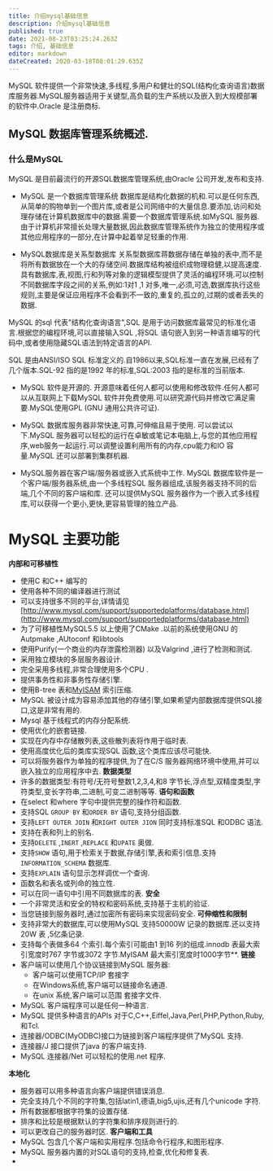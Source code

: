 ```yaml
---
title: 介绍mysql基础信息
description: 介绍mysql基础信息
published: true
date: 2021-08-23T03:25:24.263Z
tags: 介绍, 基础信息
editor: markdown
dateCreated: 2020-03-18T08:01:29.635Z
---
```


MySQL 软件提供一个非常快速,多线程,多用户和健壮的SQL(结构化查询语言)数据库服务器.MySQL服务器适用于关键型,高负载的生产系统以及嵌入到大规模部署的软件中.Oracle 是注册商标.

## MySQL 数据库管理系统概述.
### 什么是MySQL
MySQL 是目前最流行的开源SQL数据库管理系统,由Oracle 公司开发,发布和支持.
- MySQL 是一个数据库管理系统
数据库是结构化数据的机和.可以是任何东西,从简单的购物单到一个图片库,或者是公司网络中的大量信息.要添加,访问和处理存储在计算机数据库中的数据.需要一个数据库管理系统.如MySQL 服务器.由于计算机非常擅长处理大量数据,因此数据库管理系统作为独立的使用程序或其他应用程序的一部分,在计算中起着举足轻重的作用.

- MySQL数据库是关系型数据库
关系型数据库蒋数据存储在单独的表中,而不是将所有数据放在一个大的存储空间.数据库结构被组织成物理稳健,以提高速度.具有数据库,表,视图,行和列等对象的逻辑模型提供了灵活的编程环境.可以控制不同数据库字段之间的关系,例如:1对1 ,1 对多,唯一,必须,可选,数据库执行这些规则,主要是保证应用程序不会看到不一致的,重复的,孤立的,过期的或者丢失的数据.

MySQL 的sql 代表"结构化查询语言",SQL 是用于访问数据库最常见的标准化语言.根据您的编程环境,可以直接输入SQL ,将SQL 语句嵌入到另一种语言编写的代码中,或者使用隐藏SQL语法到特定语言的API.

SQL 是由ANSI/ISO SQL 标准定义的.自1986以来,SQL标准一直在发展,已经有了几个版本.SQL-92 指的是1992 年的标准,SQL:2003 指的是标准的当前版本.

-  MySQL 软件是开源的.
开源意味着任何人都可以使用和修改软件.任何人都可以从互联网上下载MySQL 软件并免费使用.可以研究源代码并修改它满足需要.MySQL使用GPL (GNU 通用公共许可证).
-  MySQL 数据库服务器非常快速,可靠,可伸缩且易于使用.
可以尝试以下.MySQL 服务器可以轻松的运行在卓敏或笔记本电脑上,与您的其他应用程序,web服务一起运行.可以调整设置利用所有的内存,cpu能力和IO 容量.MySQL 还可以部署到集群机器.

- MySQL服务器在客户端/服务器或嵌入式系统中工作.
MySQL 数据库软件是一个客户端/服务器系统,由一个多线程SQL 服务器组成,该服务器支持不同的后端,几个不同的客户端和库.
还可以提供MySQL 服务器作为一个嵌入式多线程库,可以获得一个更小,更快,更容易管理的独立产品.

# MySQL 主要功能
**内部和可移植性**
- 使用C 和C++ 编写的
- 使用各种不同的编译器进行测试
- 可以支持很多不同的平台,详情请见[http://www.mysql.com/support/supportedplatforms/database.html](http://www.mysql.com/support/supportedplatforms/database.html)
- 为了可移植性MySQL5.5 以上使用了CMake .以前的系统使用GNU 的Autpmake ,AUtoconf 和libtools
- 使用Purify(一个商业的内存泄露检测器) 以及Valgrind ,进行了检测和测试.
- 采用独立模块的多层服务器设计.
- 完全采用多线程,非常合理使用多个CPU .
- 提供事务性和非事务性存储引擎.
- 使用B-tree 表和[MyISAM]() 索引压缩.
- MySQL 被设计成为容易添加其他的存储引擎,如果希望内部数据库提供SQL接口,这是非常有用的.
- Mysql 基于线程式的内存分配系统.
- 使用优化的嵌套链接.
- 实现在内存中存储散列表,这些散列表将作用于临时表.
- 使用高度优化后的类库实现SQL 函数,这个类库应该尽可能快.
- 可以将服务器作为单独的程序提供,为了在C/S 服务器网络环境中使用,并可以嵌入独立的应用程序中去.
**数据类型**
- 许多的数据类型:有符号/无符号整数1,2,3,4,和8 字节长,浮点型,双精度类型,字符类型,变长字符串,二进制,可变二进制等等.
**语句和函数**
- 在select 和where 字句中提供完整的操作符和函数.
- 支持SQL `GROUP BY` 和`ORDER BY` 语句,支持分组函数.
- 支持`LEFT OUTER JOIN` 和`RIGHT OUTER JION` 同时支持标准SQL 和ODBC 语法.
- 支持在表和列上的别名.
- 支持`DELETE` ,`INERT` ,`REPLACE` 和`UPATE` 奥做.
- 支持`SHOW` 语句,用于检索关于数据,存储引擎,表和索引信息.支持`INFORMATION_SCHEMA` 数据库.
- 支持`EXPLAIN` 语句显示怎样调优一个查询.
- 函数名和表名或列命的独立性.
- 可以在同一语句中引用不同数据库的表.
**安全**
- 一个非常灵活和安全的特权和密码系统,支持基于主机的验证.
- 当您链接到服务器时,通过加密所有密码来实现密码安全.
**可伸缩性和限制**
- 支持非常大的数据库,可以使用MySQL 支持50000W 记录的数据库.还以支持20W 表 ,5亿条记录.
- 支持每个表做多64 个索引.每个索引可能由1 到16 列的组成.innodb 表最大索引宽度时767 字节或3072 字节.MyISAM 最大索引宽度时1000字节**.
**链接**
- 客户端可以使用几个协议链接到MySQL 服务器:
	- 客户端可以使用TCP/IP 套接字
	- 在Windows系统,客户端可以链接命名通道.
	- 在unix 系统,客户端可以范围 套接字文件.
- MySQL 客户端程序可以是任何一种语言.
- MySQL 提供多种语言的APIs 对于C,C++,Eiffel,Java,Perl,PHP,Python,Ruby,和Tcl.
- 连接器/ODBC(MyODBC)接口为链接到客户端程序提供了MySQL 支持.
- 连接器/J 接口提供了java 的客户端支持.
- MySQL 连接器/Net 可以轻松的使用.net 程序.

**本地化**
- 服务器可以用多种语言向客户端提供错误消息.
- 完全支持几个不同的字符集,包括latin1,德语,big5,ujis,还有几个unicode 字符.
- 所有数据都根据字符集的设置存储.
- 排序和比较是根据默认的字符集和排序规则进行的.
- 可以更改自己的服务器时区.
**客户端和工具**
- MySQL 包含几个客户端和实用程序.包括命令行程序,和图形程序.
- MySQL 服务器内置的对SQL语句的支持,检查,优化和修复表.
- 



